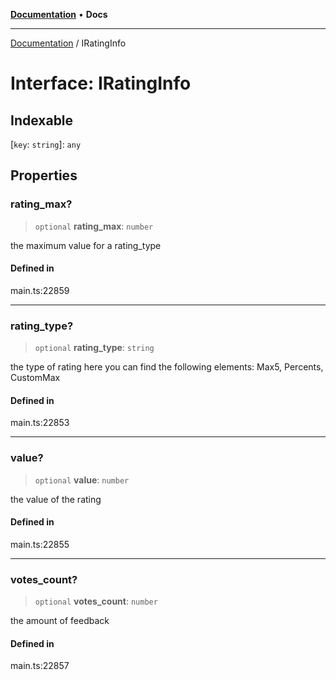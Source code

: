 [**Documentation**](../README.md) • **Docs**

***

[Documentation](../globals.md) / IRatingInfo

# Interface: IRatingInfo

## Indexable

 \[`key`: `string`\]: `any`

## Properties

### rating\_max?

> `optional` **rating\_max**: `number`

the maximum value for a rating_type

#### Defined in

main.ts:22859

***

### rating\_type?

> `optional` **rating\_type**: `string`

the type of rating
here you can find the following elements: Max5, Percents, CustomMax

#### Defined in

main.ts:22853

***

### value?

> `optional` **value**: `number`

the value of the rating

#### Defined in

main.ts:22855

***

### votes\_count?

> `optional` **votes\_count**: `number`

the amount of feedback

#### Defined in

main.ts:22857
